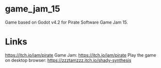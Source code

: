 # game_jam_15
Game based on Godot v4.2 for Pirate Software Game Jam 15.

# Links
https://itch.io/jam/pirate
Game Jam: https://itch.io/jam/pirate
Play the game on desktop browser: https://zzztamzzz.itch.io/shady-synthesis